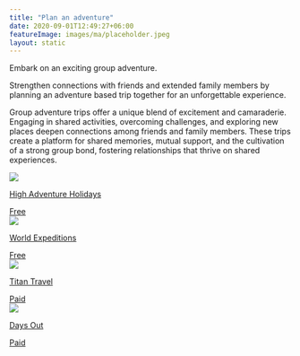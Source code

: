 ```yaml
---
title: "Plan an adventure"
date: 2020-09-01T12:49:27+06:00
featureImage: images/ma/placeholder.jpeg
layout: static
---
```


Embark on an exciting group adventure.

Strengthen connections with friends and extended family members by planning an adventure based trip together for an unforgettable experience.

Group adventure trips offer a unique blend of excitement and camaraderie. Engaging in shared activities, overcoming challenges, and exploring new places deepen connections among friends and family members. These trips create a platform for shared memories, mutual support, and the cultivation of a strong group bond, fostering relationships that thrive on shared experiences.

<a class="ma-link" href="https://www.highadventureholidays.co.uk/post/5-reasons-why-you-should-go-on-a-family-adventure-holiday"><div class="ma-card ma-card-Community"><div class="ma-icon"><img src ="/images/icon-check.png"/></div><div class="ma-name"><p>High Adventure Holidays</p></div><div class="ma-paid-text"><span>Free</span></div></div></a><a class="ma-link" href="https://worldexpeditions.com/blog/9-reasons-adventure-travel-is-good-for-you"><div class="ma-card ma-card-Community"><div class="ma-icon"><img src ="/images/icon-check.png"/></div><div class="ma-name"><p>World Expeditions</p></div><div class="ma-paid-text"><span>Free</span></div></div></a><a class="ma-link" href="https://www.awin1.com/cread.php?awinmid=4282&awinaffid=1198638&ued=https%3A%2F%2Fwww.titantravel.co.uk%2F"><div class="ma-card ma-card-Community"><div class="ma-icon"><img src ="/images/icon-pound.png"/></div><div class="ma-name"><p>Titan Travel</p></div><div class="ma-paid-text"><span>Paid</span></div></div></a><a class="ma-link" href="https://www.awin1.com/cread.php?awinmid=45701&awinaffid=1198638&ued=https%3A%2F%2Fdaysout.co.uk%2F"><div class="ma-card ma-card-Community"><div class="ma-icon"><img src ="/images/icon-pound.png"/></div><div class="ma-name"><p>Days Out</p></div><div class="ma-paid-text"><span>Paid</span></div></div></a>  

<br/><br/>






